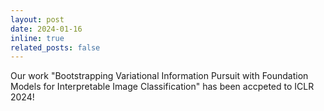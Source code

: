 ```yaml
---
layout: post
date: 2024-01-16
inline: true
related_posts: false
---
```


Our work "Bootstrapping Variational Information Pursuit with Foundation Models for Interpretable Image Classification" has been accpeted to ICLR 2024! 
